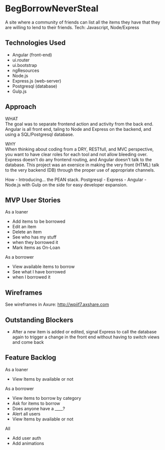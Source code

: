 # BegBorrowNeverSteal
A site where a community of friends can list all the items they have that they are willing to lend to their friends. Tech: Javascript, Node/Express

## Technologies Used
* Angular (front-end)
 * ui.router
 * ui.bootstrap
 * ngResources
* Node.js
 * Express.js (web-server)
* Postgresql (database)
* Gulp.js


## Approach
WHAT   
The goal was to separate frontend action and activity from the back end. Angular is all front end, taling to Node and Express on the backend, and using a SQL/Postgresql database.

WHY    
When thinking about coding from a DRY, RESTfull, and MVC perspective, you want to have clear roles for each tool and not allow bleeding over.  Express doesn't do any frontend routing, and Angular doesn't talk to the database. This project was an exersice in making the very front (HTML) talk to the very backend (DB) through the proper use of appropriate channels. 

How - 
Introducing... the PEAN stack. Postgresql - Express - Angular - Node.js with Gulp on the side for easy developer expansion. 

## MVP User Stories
As a loaner
* Add items to be borrowed
* Edit an item
* Delete an item
* See who has my stuff
 * when they borrowed it
* Mark items as On-Loan

As a borrower
* View available items to borrow 
* See what I have borrowed
 * when I borrowed it

## Wireframes
See wireframes in Axure: http://wpiif7.axshare.com

## Outstanding Blockers
* After a new item is added or edited, signal Express to call the database again to trigger a change in the front end without having to switch views and come back

## Feature Backlog
As a loaner
*  View Items by available or not

As a borrower
*  View items to borrow by category
*  Ask for items to borrow
 * Does anyone have a ____?
 * Alert all users
*  View Items by available or not

All
* Add user auth
* Add animations
